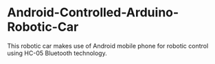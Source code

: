 # Android-Controlled-Arduino-Robotic-Car
This robotic car makes use of Android mobile phone for robotic control using HC-05 Bluetooth technology.
